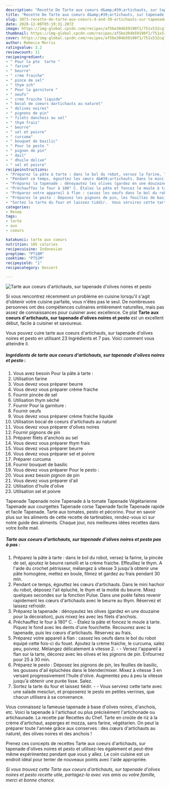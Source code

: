 ```yaml
---
description: "Recette De Tarte aux coeurs d&amp;#39;artichauts, sur tapenade d&amp;#39;olives noires et pesto"
title: "Recette De Tarte aux coeurs d&amp;#39;artichauts, sur tapenade d&amp;#39;olives noires et pesto"
slug: 3073-recette-de-tarte-aux-coeurs-d-and-39-artichauts-sur-tapenade-d-and-39-olives-noires-et-pesto
date: 2020-12-08T05:19:31.207Z
image: https://img-global.cpcdn.com/recipes/af5be304b59190f1/751x532cq70/tarte-aux-coeurs-dartichauts-sur-tapenade-dolives-noires-et-pesto-photo-principale-de-la-recette.jpg
thumbnail: https://img-global.cpcdn.com/recipes/af5be304b59190f1/751x532cq70/tarte-aux-coeurs-dartichauts-sur-tapenade-dolives-noires-et-pesto-photo-principale-de-la-recette.jpg
cover: https://img-global.cpcdn.com/recipes/af5be304b59190f1/751x532cq70/tarte-aux-coeurs-dartichauts-sur-tapenade-dolives-noires-et-pesto-photo-principale-de-la-recette.jpg
author: Rebecca Morris
ratingvalue: 3.2
reviewcount: 11
recipeingredient:
- " Pour la pte  tarte "
- " farine"
- " beurre"
- " crme fraiche"
- " pince de sel"
- " thym sch"
- " Pour la garniture "
- " oeufs"
- " crme fraiche liquide"
- " bocal de coeurs dartichauts au naturel"
- " dolives noires"
- " pignons de pin"
- " filets danchois au sel"
- " thym frais"
- " beurre"
- " sel et poivre"
- " curcuma"
- " bouquet de basilic"
- " Pour le pesto "
- " pignon de pin"
- " dail"
- " dhuile dolive"
- " sel et poivre"
recipeinstructions:
- "Préparez la pâte à tarte : dans le bol du robot, versez la farine, la pincée de sel, ajoutez le beurre ramolli et la crème fraiche. Effeuillez le thym. A l&#39;aide du crochet pétrisseur, mélangez à vitesse 3 jusqu&#39;à obtenir une pâte homogène, mettez en boule, filmez et gardez au frais pendant 30 min."
- "Pendant ce temps, égouttez les cœurs d&#39;artichauts. Dans le mini hachoir du robot, déposez l&#39;ail épluché, le thym et la moitié du beurre. Mixez quelques secondes sur la fonction Pulse. Dans une poêle faites revenir rapidement les cœurs d&#39;artichauts avec le beurre au thym. Réservez et laissez refroidir."
- "Préparez la tapenade : dénoyautez les olives (gardez en une douzaine pour la décoration), puis mixez les avec les filets d&#39;anchois."
- "Préchauffez le four à 180° C. Étalez la pâte et foncez le moule à tarte. Piquez le fond avec les dents d&#39;une fourchette. Recouvrez avec la tapenade, puis les cœurs d&#39;artichauts. Réservez au frais."
- "Préparez votre appareil à flan : cassez les oeufs dans le bol du robot équipé cette fois-ci du fouet. Ajoutez la crème fraiche, le curcuma, salez peu, poivrez. Mélangez délicatement à vitesse 2.  Versez l&#39;appareil à flan sur la tarte, décorez avec les olives et les pignons de pin. Enfournez pour 25 à 30 min."
- "Préparez le pesto : Déposez les pignons de pin, les feuilles de basilic, les gousses d&#39;ail épluchées dans le blender/mixer. Mixez à vitesse 3 en versant progressivement l&#39;huile d&#39;olive. Augmentez peu à peu la vitesse jusqu&#39;à obtenir une purée lisse. Salez."
- "Sortez la tarte du four et laissez tiédir.  Vous servirez cette tarte avec une salade mesclun, et proposerez le pesto en petites verrines, que chacun utilisera à sa convenance."
categories:
- Resep
tags:
- tarte
- aux
- coeurs

katakunci: tarte aux coeurs 
nutrition: 185 calories
recipecuisine: Indonesian
preptime: "PT18M"
cooktime: "PT52M"
recipeyield: "1"
recipecategory: Dessert

---
```



![Tarte aux coeurs d&#39;artichauts, sur tapenade d&#39;olives noires et pesto](https://img-global.cpcdn.com/recipes/af5be304b59190f1/751x532cq70/tarte-aux-coeurs-dartichauts-sur-tapenade-dolives-noires-et-pesto-photo-principale-de-la-recette.jpg)

Si vous rencontrez récemment un problème en cuisine lorsqu'il s'agit d'obtenir votre cuisine parfaite, vous n'êtes pas le seul. De nombreuses personnes ont des compétences culinaires entièrement naturelles, mais pas assez de connaissances pour cuisiner avec excellence. Ce plat <strong> Tarte aux coeurs d&#39;artichauts, sur tapenade d&#39;olives noires et pesto </strong> est un excellent début, facile à cuisiner et savoureux.

<!--inarticleads1-->

Vous pouvez cuire tarte aux coeurs d&#39;artichauts, sur tapenade d&#39;olives noires et pesto en utilisant 23 Ingrédients et 7 pas. Voici comment vous atteindre il.

##### Ingrédients de tarte aux coeurs d&#39;artichauts, sur tapenade d&#39;olives noires et pesto :

1. Vous avez besoin  Pour la pâte à tarte :
1. Utilisation  farine
1. Vous devez vous préparer  beurre
1. Vous devez vous préparer  crème fraiche
1. Fournir  pincée de sel
1. Utilisation  thym séché
1. Fournir  Pour la garniture :
1. Fournir  oeufs
1. Vous devez vous préparer  crème fraiche liquide
1. Utilisation  bocal de coeurs d&#39;artichauts au naturel
1. Vous devez vous préparer  d&#39;olives noires
1. Fournir  pignons de pin
1. Préparer  filets d&#39;anchois au sel
1. Vous devez vous préparer  thym frais
1. Vous devez vous préparer  beurre
1. Vous devez vous préparer  sel et poivre
1. Préparer  curcuma
1. Fournir  bouquet de basilic
1. Vous devez vous préparer  Pour le pesto :
1. Vous avez besoin  pignon de pin
1. Vous devez vous préparer  d&#39;ail
1. Utilisation  d&#39;huile d&#39;olive
1. Utilisation  sel et poivre


Tapenade Tapenade noire Tapenade à la tomate Tapenade Végétarienne Tapenade aux courgettes Tapenade corse Tapenade facile Tapenade rapide et facile Tapenade. Tarte aux tomates, pesto et pécorino. Pour en savoir plus sur les aliments de cette recette de tartinables, rendez-vous ici sur notre guide des aliments. Chaque jour, nos meilleures idées recettes dans votre boîte mail. 

<!--inarticleads2-->

##### Tarte aux coeurs d&#39;artichauts, sur tapenade d&#39;olives noires et pesto pas à pas :

1. Préparez la pâte à tarte : dans le bol du robot, versez la farine, la pincée de sel, ajoutez le beurre ramolli et la crème fraiche. Effeuillez le thym. A l&#39;aide du crochet pétrisseur, mélangez à vitesse 3 jusqu&#39;à obtenir une pâte homogène, mettez en boule, filmez et gardez au frais pendant 30 min.
1. Pendant ce temps, égouttez les cœurs d&#39;artichauts. Dans le mini hachoir du robot, déposez l&#39;ail épluché, le thym et la moitié du beurre. Mixez quelques secondes sur la fonction Pulse. Dans une poêle faites revenir rapidement les cœurs d&#39;artichauts avec le beurre au thym. Réservez et laissez refroidir.
1. Préparez la tapenade : dénoyautez les olives (gardez en une douzaine pour la décoration), puis mixez les avec les filets d&#39;anchois.
1. Préchauffez le four à 180° C. - Étalez la pâte et foncez le moule à tarte. Piquez le fond avec les dents d&#39;une fourchette. Recouvrez avec la tapenade, puis les cœurs d&#39;artichauts. Réservez au frais.
1. Préparez votre appareil à flan : cassez les oeufs dans le bol du robot équipé cette fois-ci du fouet. Ajoutez la crème fraiche, le curcuma, salez peu, poivrez. Mélangez délicatement à vitesse 2. -  - Versez l&#39;appareil à flan sur la tarte, décorez avec les olives et les pignons de pin. Enfournez pour 25 à 30 min.
1. Préparez le pesto : Déposez les pignons de pin, les feuilles de basilic, les gousses d&#39;ail épluchées dans le blender/mixer. Mixez à vitesse 3 en versant progressivement l&#39;huile d&#39;olive. Augmentez peu à peu la vitesse jusqu&#39;à obtenir une purée lisse. Salez.
1. Sortez la tarte du four et laissez tiédir. -  - Vous servirez cette tarte avec une salade mesclun, et proposerez le pesto en petites verrines, que chacun utilisera à sa convenance.


Vous connaissez la fameuse tapenade à base d&#39;olives noires, d&#39;anchois, etc. Voici la tapenade à l&#39;artichaut ou plus précisément l&#39;artichonade ou artichaunade. La recette par Recettes du Chef. Tarte en croûte de riz à la crème d&#39;artichaut, asperges et mozza, sans farine, végétarien. On peut la préparer toute l&#39;année grâce aux conserves : des cœurs d&#39;artichauts au naturel, des olives noires et des anchois ! 

<!--inarticleads1-->

<p>
Prenez ces concepts de recettes Tarte aux coeurs d&#39;artichauts, sur tapenade d&#39;olives noires et pesto et utilisez-les également et peut-être même expérimentez pendant que vous y allez. Le coin cuisine est un endroit idéal pour tenter de nouveaux points avec l'aide appropriée.
</p>

<p>
<i>Si vous trouvez cette Tarte aux coeurs d&#39;artichauts, sur tapenade d&#39;olives noires et pesto recette utile, partagez-la avec vos amis ou votre famille, merci et bonne chance.</i>
</p>
